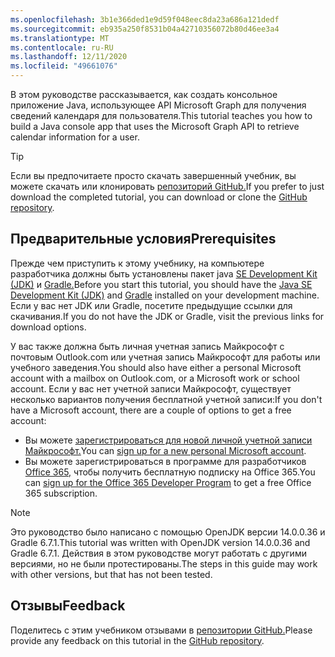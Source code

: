 ```yaml
---
ms.openlocfilehash: 3b1e366ded1e9d59f048eec8da23a686a121dedf
ms.sourcegitcommit: eb935a250f8531b04a42710356072b80d46ee3a4
ms.translationtype: MT
ms.contentlocale: ru-RU
ms.lasthandoff: 12/11/2020
ms.locfileid: "49661076"
---
```

<!-- markdownlint-disable MD002 MD041 -->

<span data-ttu-id="125fa-101">В этом руководстве рассказывается, как создать консольное приложение Java, использующее API Microsoft Graph для получения сведений календаря для пользователя.</span><span class="sxs-lookup"><span data-stu-id="125fa-101">This tutorial teaches you how to build a Java console app that uses the Microsoft Graph API to retrieve calendar information for a user.</span></span>

> [!TIP]
> <span data-ttu-id="125fa-102">Если вы предпочитаете просто скачать завершенный учебник, вы можете скачать или клонировать [репозиторий GitHub.](https://github.com/microsoftgraph/msgraph-training-java)</span><span class="sxs-lookup"><span data-stu-id="125fa-102">If you prefer to just download the completed tutorial, you can download or clone the [GitHub repository](https://github.com/microsoftgraph/msgraph-training-java).</span></span>

## <a name="prerequisites"></a><span data-ttu-id="125fa-103">Предварительные условия</span><span class="sxs-lookup"><span data-stu-id="125fa-103">Prerequisites</span></span>

<span data-ttu-id="125fa-104">Прежде чем приступить к этому учебнику, на компьютере разработчика должны быть установлены пакет java [SE Development Kit (JDK)](https://java.com/en/download/faq/develop.xml) и [Gradle.](https://gradle.org/)</span><span class="sxs-lookup"><span data-stu-id="125fa-104">Before you start this tutorial, you should have the [Java SE Development Kit (JDK)](https://java.com/en/download/faq/develop.xml) and [Gradle](https://gradle.org/) installed on your development machine.</span></span> <span data-ttu-id="125fa-105">Если у вас нет JDK или Gradle, посетите предыдущие ссылки для скачивания.</span><span class="sxs-lookup"><span data-stu-id="125fa-105">If you do not have the JDK or Gradle, visit the previous links for download options.</span></span>

<span data-ttu-id="125fa-106">У вас также должна быть личная учетная запись Майкрософт с почтовым Outlook.com или учетная запись Майкрософт для работы или учебного заведения.</span><span class="sxs-lookup"><span data-stu-id="125fa-106">You should also have either a personal Microsoft account with a mailbox on Outlook.com, or a Microsoft work or school account.</span></span> <span data-ttu-id="125fa-107">Если у вас нет учетной записи Майкрософт, существует несколько вариантов получения бесплатной учетной записи:</span><span class="sxs-lookup"><span data-stu-id="125fa-107">If you don't have a Microsoft account, there are a couple of options to get a free account:</span></span>

- <span data-ttu-id="125fa-108">Вы можете [зарегистрироваться для новой личной учетной записи Майкрософт.](https://signup.live.com/signup?wa=wsignin1.0&rpsnv=12&ct=1454618383&rver=6.4.6456.0&wp=MBI_SSL_SHARED&wreply=https://mail.live.com/default.aspx&id=64855&cbcxt=mai&bk=1454618383&uiflavor=web&uaid=b213a65b4fdc484382b6622b3ecaa547&mkt=E-US&lc=1033&lic=1)</span><span class="sxs-lookup"><span data-stu-id="125fa-108">You can [sign up for a new personal Microsoft account](https://signup.live.com/signup?wa=wsignin1.0&rpsnv=12&ct=1454618383&rver=6.4.6456.0&wp=MBI_SSL_SHARED&wreply=https://mail.live.com/default.aspx&id=64855&cbcxt=mai&bk=1454618383&uiflavor=web&uaid=b213a65b4fdc484382b6622b3ecaa547&mkt=E-US&lc=1033&lic=1).</span></span>
- <span data-ttu-id="125fa-109">Вы можете зарегистрироваться в программе для разработчиков [Office 365,](https://developer.microsoft.com/office/dev-program) чтобы получить бесплатную подписку на Office 365.</span><span class="sxs-lookup"><span data-stu-id="125fa-109">You can [sign up for the Office 365 Developer Program](https://developer.microsoft.com/office/dev-program) to get a free Office 365 subscription.</span></span>

> [!NOTE]
> <span data-ttu-id="125fa-110">Это руководство было написано с помощью OpenJDK версии 14.0.0.36 и Gradle 6.7.1.</span><span class="sxs-lookup"><span data-stu-id="125fa-110">This tutorial was written with OpenJDK version 14.0.0.36 and Gradle 6.7.1.</span></span> <span data-ttu-id="125fa-111">Действия в этом руководстве могут работать с другими версиями, но не были протестированы.</span><span class="sxs-lookup"><span data-stu-id="125fa-111">The steps in this guide may work with other versions, but that has not been tested.</span></span>

## <a name="feedback"></a><span data-ttu-id="125fa-112">Отзывы</span><span class="sxs-lookup"><span data-stu-id="125fa-112">Feedback</span></span>

<span data-ttu-id="125fa-113">Поделитесь с этим учебником отзывами в [репозитории GitHub.](https://github.com/microsoftgraph/msgraph-training-java)</span><span class="sxs-lookup"><span data-stu-id="125fa-113">Please provide any feedback on this tutorial in the [GitHub repository](https://github.com/microsoftgraph/msgraph-training-java).</span></span>
